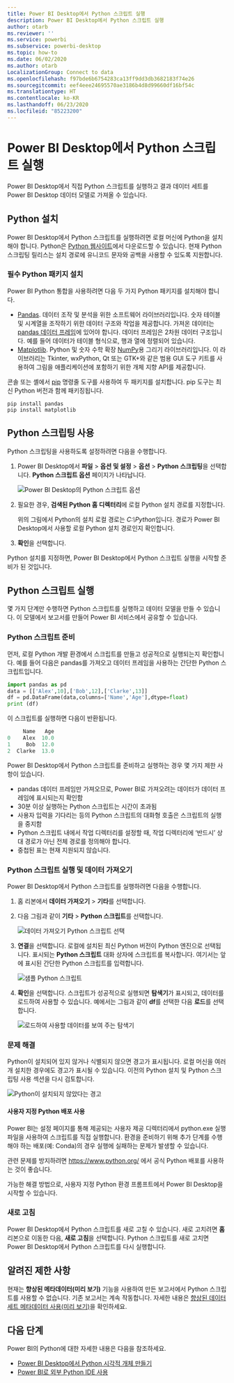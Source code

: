 ```yaml
---
title: Power BI Desktop에서 Python 스크립트 실행
description: Power BI Desktop에서 Python 스크립트 실행
author: otarb
ms.reviewer: ''
ms.service: powerbi
ms.subservice: powerbi-desktop
ms.topic: how-to
ms.date: 06/02/2020
ms.author: otarb
LocalizationGroup: Connect to data
ms.openlocfilehash: f97bde6b6754283ca13ff9dd3db3682183f74e26
ms.sourcegitcommit: eef4eee24695570ae3186b4d8d99660df16bf54c
ms.translationtype: HT
ms.contentlocale: ko-KR
ms.lasthandoff: 06/23/2020
ms.locfileid: "85223200"
---
```

# <a name="run-python-scripts-in-power-bi-desktop"></a>Power BI Desktop에서 Python 스크립트 실행

Power BI Desktop에서 직접 Python 스크립트를 실행하고 결과 데이터 세트를 Power BI Desktop 데이터 모델로 가져올 수 있습니다.

## <a name="install-python"></a>Python 설치

Power BI Desktop에서 Python 스크립트를 실행하려면 로컬 머신에 Python을 설치해야 합니다. Python은 [Python 웹사이트](https://www.python.org/)에서 다운로드할 수 있습니다. 현재 Python 스크립팅 릴리스는 설치 경로에 유니코드 문자와 공백을 사용할 수 있도록 지원합니다.

### <a name="install-required-python-packages"></a>필수 Python 패키지 설치

Power BI Python 통합을 사용하려면 다음 두 가지 Python 패키지를 설치해야 합니다.

* [Pandas](https://pandas.pydata.org/). 데이터 조작 및 분석을 위한 소프트웨어 라이브러리입니다. 숫자 테이블 및 시계열을 조작하기 위한 데이터 구조와 작업을 제공합니다. 가져온 데이터는 [pandas 데이터 프레임](https://www.tutorialspoint.com/python_pandas/python_pandas_dataframe.htm)에 있어야 합니다. 데이터 프레임은 2차원 데이터 구조입니다. 예를 들어 데이터가 테이블 형식으로, 행과 열에 정렬되어 있습니다.
* [Matplotlib](https://matplotlib.org/). Python 및 숫자 수학 확장 [NumPy](https://www.numpy.org/)용 그리기 라이브러리입니다. 이 라이브러리는 Tkinter, wxPython, Qt 또는 GTK+와 같은 범용 GUI 도구 키트를 사용하여 그림을 애플리케이션에 포함하기 위한 개체 지향 API를 제공합니다.

콘솔 또는 셸에서 [pip](https://pip.pypa.io/en/stable/) 명령줄 도구를 사용하여 두 패키지를 설치합니다. pip 도구는 최신 Python 버전과 함께 패키징됩니다.

```CMD
pip install pandas
pip install matplotlib
```

## <a name="enable-python-scripting"></a>Python 스크립팅 사용

Python 스크립팅을 사용하도록 설정하려면 다음을 수행합니다.

1. Power BI Desktop에서 **파일** > **옵션 및 설정** > **옵션** > **Python 스크립팅**을 선택합니다. **Python 스크립트 옵션** 페이지가 나타납니다.

   ![Power BI Desktop의 Python 스크립트 옵션](media/desktop-python-scripts/python-scripts-7.png)

1. 필요한 경우, **검색된 Python 홈 디렉터리**에 로컬 Python 설치 경로를 지정합니다.

   위의 그림에서 Python의 설치 로컬 경로는 *C:\Python*입니다. 경로가 Power BI Desktop에서 사용할 로컬 Python 설치 경로인지 확인합니다.

1. **확인**을 선택합니다.

Python 설치를 지정하면, Power BI Desktop에서 Python 스크립트 실행을 시작할 준비가 된 것입니다.

## <a name="run-python-scripts"></a>Python 스크립트 실행

몇 가지 단계만 수행하면 Python 스크립트를 실행하고 데이터 모델을 만들 수 있습니다. 이 모델에서 보고서를 만들어 Power BI 서비스에서 공유할 수 있습니다.

### <a name="prepare-a-python-script"></a>Python 스크립트 준비

먼저, 로컬 Python 개발 환경에서 스크립트를 만들고 성공적으로 실행되는지 확인합니다. 예를 들어 다음은 pandas를 가져오고 데이터 프레임을 사용하는 간단한 Python 스크립트입니다.

```python
import pandas as pd
data = [['Alex',10],['Bob',12],['Clarke',13]]
df = pd.DataFrame(data,columns=['Name','Age'],dtype=float)
print (df)
```

이 스크립트를 실행하면 다음이 반환됩니다.

```python
     Name   Age
0    Alex  10.0
1     Bob  12.0
2  Clarke  13.0
```

Power BI Desktop에서 Python 스크립트를 준비하고 실행하는 경우 몇 가지 제한 사항이 있습니다.

* pandas 데이터 프레임만 가져오므로, Power BI로 가져오려는 데이터가 데이터 프레임에 표시되는지 확인함
* 30분 이상 실행하는 Python 스크립트는 시간이 초과됨
* 사용자 입력을 기다리는 등의 Python 스크립트의 대화형 호출은 스크립트의 실행을 중지함
* Python 스크립트 내에서 작업 디렉터리를 설정할 때, 작업 디렉터리에 ‘반드시’ 상대 경로가 아닌 전체 경로를 정의해야 합니다.
* 중첩된 표는 현재 지원되지 않습니다.

### <a name="run-your-python-script-and-import-data"></a>Python 스크립트 실행 및 데이터 가져오기

Power BI Desktop에서 Python 스크립트를 실행하려면 다음을 수행합니다.

1. 홈 리본에서 **데이터 가져오기** > **기타**를 선택합니다.

1. 다음 그림과 같이 **기타** > **Python 스크립트**를 선택합니다.

   ![데이터 가져오기 Python 스크립트 선택](media/desktop-python-scripts/python-scripts-1.png)

1. **연결**을 선택합니다. 로컬에 설치된 최신 Python 버전이 Python 엔진으로 선택됩니다. 표시되는 **Python 스크립트** 대화 상자에 스크립트를 복사합니다. 여기서는 앞에 표시된 간단한 Python 스크립트를 입력합니다.

   ![샘플 Python 스크립트](media/desktop-python-scripts/python-scripts-6.png)

1. **확인**을 선택합니다. 스크립트가 성공적으로 실행되면 **탐색기**가 표시되고, 데이터를 로드하여 사용할 수 있습니다. 예에서는 그림과 같이 **df**를 선택한 다음 **로드**를 선택합니다.

   ![로드하여 사용할 데이터를 보여 주는 탐색기](media/desktop-python-scripts/python-scripts-5.png) 

### <a name="troubleshooting"></a>문제 해결

Python이 설치되어 있지 않거나 식별되지 않으면 경고가 표시됩니다. 로컬 머신을 여러 개 설치한 경우에도 경고가 표시될 수 있습니다. 이전의 Python 설치 및 Python 스크립팅 사용 섹션을 다시 검토합니다.

![Python이 설치되지 않았다는 경고](media/desktop-python-scripts/python-scripts-3.png)

#### <a name="using-custom-python-distributions"></a>사용자 지정 Python 배포 사용

Power BI는 설정 페이지를 통해 제공되는 사용자 제공 디렉터리에서 python.exe 실행 파일을 사용하여 스크립트를 직접 실행합니다. 환경을 준비하기 위해 추가 단계를 수행해야 하는 배포(예: Conda)의 경우 실행에 실패하는 문제가 발생할 수 있습니다.

관련 문제를 방지하려면 https://www.python.org/ 에서 공식 Python 배포를 사용하는 것이 좋습니다.

가능한 해결 방법으로, 사용자 지정 Python 환경 프롬프트에서 Power BI Desktop을 시작할 수 있습니다.

### <a name="refresh"></a>새로 고침

Power BI Desktop에서 Python 스크립트를 새로 고칠 수 있습니다. 새로 고치려면 **홈** 리본으로 이동한 다음, **새로 고침**을 선택합니다. Python 스크립트를 새로 고치면 Power BI Desktop에서 Python 스크립트를 다시 실행합니다.

## <a name="known-limitations"></a>알려진 제한 사항

현재는 **향상된 메타데이터(미리 보기)** 기능을 사용하여 만든 보고서에서 Python 스크립트를 사용할 수 없습니다. 기존 보고서는 계속 작동합니다. 자세한 내용은 [향상된 데이터 세트 메타데이터 사용(미리 보기)](desktop-enhanced-dataset-metadata.md)을 확인하세요. 

## <a name="next-steps"></a>다음 단계

Power BI의 Python에 대한 자세한 내용은 다음을 참조하세요.

* [Power BI Desktop에서 Python 시각적 개체 만들기](desktop-python-visuals.md)
* [Power BI로 외부 Python IDE 사용](desktop-python-ide.md)
